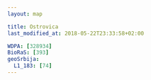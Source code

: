 ```yaml
---
layout: map

title: Ostrovica
last_modified_at: 2018-05-22T23:33:58+02:00

WDPA: [328934]
BioRaS: [393]
geoSrbija:
  L1_183: [74]
---
```


